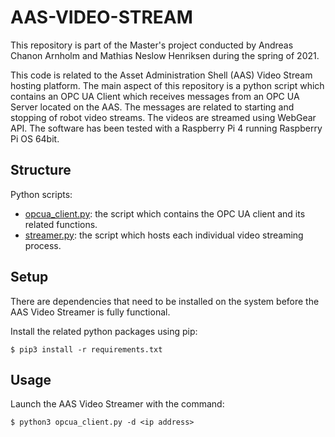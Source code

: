 # AAS-VIDEO-STREAM
This repository is part of the Master's project conducted by Andreas Chanon Arnholm and Mathias Neslow Henriksen during the spring of 2021.

This code is related to the Asset Administration Shell (AAS) Video Stream hosting platform. The main aspect of this repository is a python script which contains an OPC UA Client which receives messages from an OPC UA Server located on the AAS. The messages are related to starting and stopping of robot video streams. The videos are streamed using WebGear API. The software has been tested with a Raspberry Pi 4 running Raspberry Pi OS 64bit. 

## Structure
Python scripts:
* [opcua_client.py](opcua_client.py): the script which contains the OPC UA client and its related functions.
* [streamer.py](streamer.py): the script which hosts each individual video streaming process.

## Setup
There are dependencies that need to be installed on the system before the AAS Video Streamer is fully functional.

Install the related python packages using pip:

    $ pip3 install -r requirements.txt 

## Usage
Launch the AAS Video Streamer with the command:

    $ python3 opcua_client.py -d <ip address>
